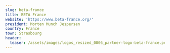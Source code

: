 ```yaml
---
slug: beta-france
title: BETA France
website: 'https://www.beta-france.org/'
president: Morten Munch Jespersen
country: France
town: Strasbourg
header:
  teaser: /assets/images/logos_resized_0006_partner-logo-beta-france.png
---
```


